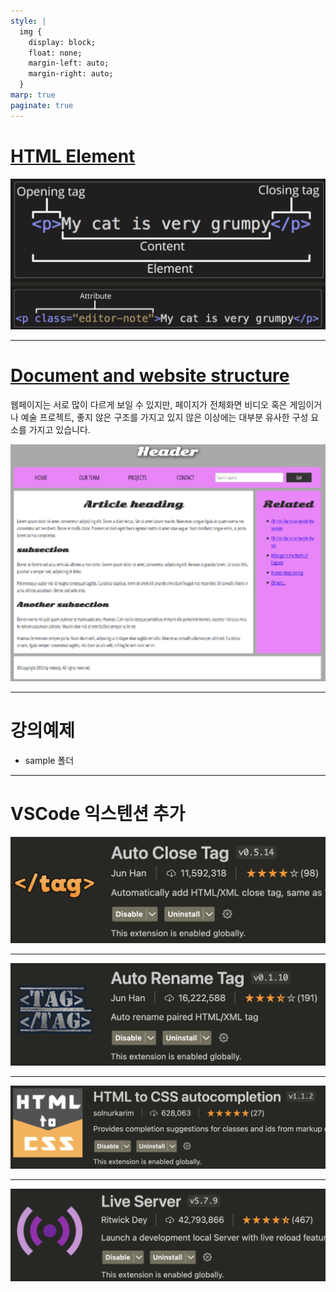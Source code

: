 ```yaml
---
style: |
  img {
    display: block;
    float: none;
    margin-left: auto;
    margin-right: auto;
  }
marp: true
paginate: true
---
```

# [HTML Element](./HTML%20Element.md)

![Alt text](./img/image.png)

---
# [Document and website structure](./Document%20and%20website%20structure.md)
웹페이지는 서로 많이 다르게 보일 수 있지만, 페이지가 전체화면 비디오 혹은 게임이거나 예술 프로젝트, 좋지 않은 구조를 가지고 있지 않은 이상에는 대부분 유사한 구성 요소를 가지고 있습니다.

![w:600](./img/image-1.png)

---
# 강의예제
- sample 폴더 

---
# VSCode 익스텐션 추가 

![Alt text](./img/vscode/image.png)

---
![Alt text](./img/vscode/image-1.png)

---
![Alt text](./img/vscode/image-2.png)

---
![Alt text](./img/vscode/image-3.png)


